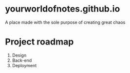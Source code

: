 # yourworldofnotes.github.io
A place made with the sole purpose of creating great chaos 


# Project roadmap
1. Design
2. Back-end 
3. Deployment
